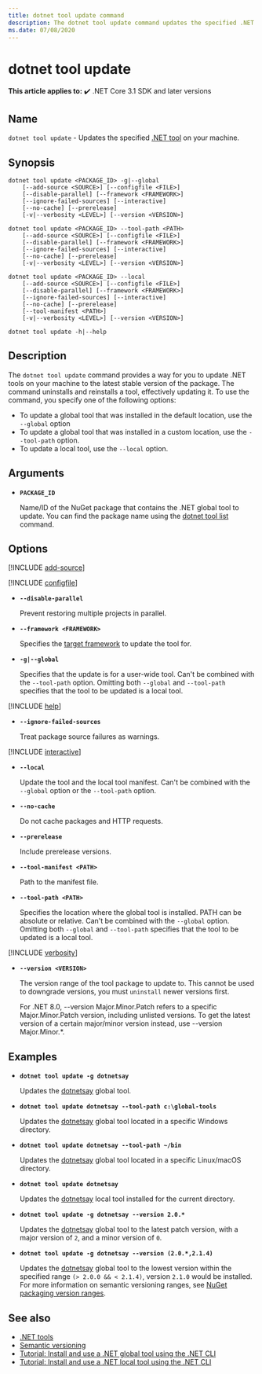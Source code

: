 ```yaml
---
title: dotnet tool update command
description: The dotnet tool update command updates the specified .NET tool on your machine.
ms.date: 07/08/2020
---
```

# dotnet tool update

**This article applies to:** ✔️ .NET Core 3.1 SDK and later versions

## Name

`dotnet tool update` - Updates the specified [.NET tool](global-tools.md) on your machine.

## Synopsis

```dotnetcli
dotnet tool update <PACKAGE_ID> -g|--global
    [--add-source <SOURCE>] [--configfile <FILE>]
    [--disable-parallel] [--framework <FRAMEWORK>]
    [--ignore-failed-sources] [--interactive]
    [--no-cache] [--prerelease]
    [-v|--verbosity <LEVEL>] [--version <VERSION>]

dotnet tool update <PACKAGE_ID> --tool-path <PATH>
    [--add-source <SOURCE>] [--configfile <FILE>]
    [--disable-parallel] [--framework <FRAMEWORK>]
    [--ignore-failed-sources] [--interactive] 
    [--no-cache] [--prerelease]
    [-v|--verbosity <LEVEL>] [--version <VERSION>]

dotnet tool update <PACKAGE_ID> --local
    [--add-source <SOURCE>] [--configfile <FILE>]
    [--disable-parallel] [--framework <FRAMEWORK>]
    [--ignore-failed-sources] [--interactive]
    [--no-cache] [--prerelease]
    [--tool-manifest <PATH>]
    [-v|--verbosity <LEVEL>] [--version <VERSION>]

dotnet tool update -h|--help
```

## Description

The `dotnet tool update` command provides a way for you to update .NET tools on your machine to the latest stable version of the package. The command uninstalls and reinstalls a tool, effectively updating it. To use the command, you specify one of the following options:

* To update a global tool that was installed in the default location, use the `--global` option
* To update a global tool that was installed in a custom location, use the `--tool-path` option.
* To update a local tool, use the `--local` option.

## Arguments

- **`PACKAGE_ID`**

  Name/ID of the NuGet package that contains the .NET global tool to update. You can find the package name using the [dotnet tool list](dotnet-tool-list.md) command.

## Options

[!INCLUDE [add-source](../../../includes/cli-add-source.md)]

[!INCLUDE [configfile](../../../includes/cli-configfile.md)]

- **`--disable-parallel`**

  Prevent restoring multiple projects in parallel.

- **`--framework <FRAMEWORK>`**

  Specifies the [target framework](../../standard/frameworks.md) to update the tool for.

- **`-g|--global`**

  Specifies that the update is for a user-wide tool. Can't be combined with the `--tool-path` option. Omitting both `--global` and `--tool-path` specifies that the tool to be updated is a local tool.

[!INCLUDE [help](../../../includes/cli-help.md)]

- **`--ignore-failed-sources`**

  Treat package source failures as warnings.

[!INCLUDE [interactive](../../../includes/cli-interactive.md)]

- **`--local`**

  Update the tool and the local tool manifest. Can't be combined with the `--global` option or the `--tool-path` option.

- **`--no-cache`**

  Do not cache packages and HTTP requests.

- **`--prerelease`**

  Include prerelease versions.

- **`--tool-manifest <PATH>`**

  Path to the manifest file.

- **`--tool-path <PATH>`**

  Specifies the location where the global tool is installed. PATH can be absolute or relative. Can't be combined with the `--global` option. Omitting both `--global` and `--tool-path` specifies that the tool to be updated is a local tool.

[!INCLUDE [verbosity](../../../includes/cli-verbosity.md)]

- **`--version <VERSION>`**

  The version range of the tool package to update to. This cannot be used to downgrade versions, you must `uninstall` newer versions first.

  For .NET 8.0, --version Major.Minor.Patch refers to a specific Major.Minor.Patch version, including unlisted versions. To get the latest version of a certain major/minor version instead, use --version Major.Minor.*.

## Examples

- **`dotnet tool update -g dotnetsay`**

  Updates the [dotnetsay](https://www.nuget.org/packages/dotnetsay/) global tool.

- **`dotnet tool update dotnetsay --tool-path c:\global-tools`**

  Updates the [dotnetsay](https://www.nuget.org/packages/dotnetsay/) global tool located in a specific Windows directory.

- **`dotnet tool update dotnetsay --tool-path ~/bin`**

  Updates the [dotnetsay](https://www.nuget.org/packages/dotnetsay/) global tool located in a specific Linux/macOS directory.

- **`dotnet tool update dotnetsay`**

  Updates the [dotnetsay](https://www.nuget.org/packages/dotnetsay/) local tool installed for the current directory.

- **`dotnet tool update -g dotnetsay --version 2.0.*`**

  Updates the [dotnetsay](https://www.nuget.org/packages/dotnetsay/) global tool to the latest patch version, with a major version of `2`, and a minor version of `0`.

- **`dotnet tool update -g dotnetsay --version (2.0.*,2.1.4)`**

  Updates the [dotnetsay](https://www.nuget.org/packages/dotnetsay/) global tool to the lowest version within the specified range `(> 2.0.0 && < 2.1.4)`, version `2.1.0` would be installed. For more information on semantic versioning ranges, see [NuGet packaging version ranges](/nuget/concepts/package-versioning#version-ranges).

## See also

- [.NET tools](global-tools.md)
- [Semantic versioning](https://semver.org)
- [Tutorial: Install and use a .NET global tool using the .NET CLI](global-tools-how-to-use.md)
- [Tutorial: Install and use a .NET local tool using the .NET CLI](local-tools-how-to-use.md)
